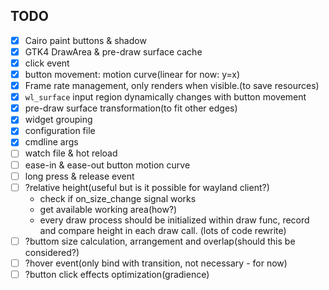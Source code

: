 ## TODO

- [x] Cairo paint buttons & shadow
- [x] GTK4 DrawArea & pre-draw surface cache
- [x] click event
- [x] button movement: motion curve(linear for now: y=x)
- [x] Frame rate management, only renders when visible.(to save resources)
- [x] `wl_surface` input region dynamically changes with button movement
- [x] pre-draw surface transformation(to fit other edges)
- [x] widget grouping
- [x] configuration file
- [x] cmdline args
- [ ] watch file & hot reload
- [ ] ease-in & ease-out button motion curve
- [ ] long press & release event
- [ ] ?relative height(useful but is it possible for wayland client?)
  - check if on_size_change signal works
  - get available working area(how?)
  - every draw process should be initialized within draw func, record and compare height in each draw call. (lots of code rewrite)
- [ ] ?buttom size calculation, arrangement and overlap(should this be considered?)
- [ ] ?hover event(only bind with transition, not necessary - for now)
- [ ] ?button click effects optimization(gradience)
